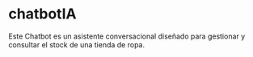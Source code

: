 # chatbotIA
Este Chatbot es un asistente conversacional diseñado para gestionar y consultar el stock de una tienda de ropa.
